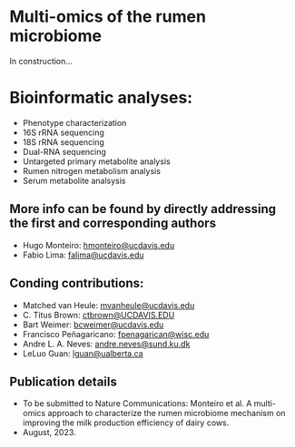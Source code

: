 # Multi-omics of the rumen microbiome
In construction...

# Bioinformatic analyses:
- Phenotype characterization
- 16S rRNA sequencing
- 18S rRNA sequencing
- Dual-RNA sequencing
- Untargeted primary metabolite analysis
- Rumen nitrogen metabolism analysis
- Serum metabolite analsysis

## More info can be found by directly addressing the first and corresponding authors
- Hugo Monteiro: hmonteiro@ucdavis.edu
- Fabio Lima: falima@ucdavis.edu

## Conding contributions:
- Matched van Heule: mvanheule@ucdavis.edu
- C. Titus Brown: ctbrown@UCDAVIS.EDU
- Bart Weimer: bcweimer@ucdavis.edu
- Francisco Peñagaricano: fpenagarican@wisc.edu
- Andre L. A. Neves: andre.neves@sund.ku.dk
- LeLuo Guan: lguan@ualberta.ca

## Publication details

- To be submitted to Nature Communications: Monteiro et al. A multi-omics approach to characterize the rumen microbiome mechanism on improving the milk production efficiency of dairy cows.
- August, 2023.
